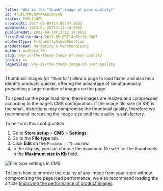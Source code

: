 ```yaml
---
title: 'Why is the "thumb" image of poor quality?'
id: 4T5kL7MK5a8Y4AC8SO0yKG
status: PUBLISHED
createdAt: 2017-05-09T14:00:47.862Z
updatedAt: 2022-04-20T13:12:14.065Z
publishedAt: 2022-04-20T13:12:14.065Z
firstPublishedAt: 2017-05-09T14:02:28.368Z
contentType: frequentlyAskedQuestion
productTeam: Marketing & Merchandising
author: authors_35
slug: why-is-the-thumb-image-of-poor-quality
locale: en
legacySlug: why-is-the-thumb-image-of-poor-quality
---
```


Thumbnail images (or _"thumbs"_) allow a page to load faster and also help identify products quicker, offering the advantage of simultaneously presenting a large number of images on the page. 

To speed up the page load time, these images are resized and compressed according to the page’s CMS configuration. If the image file size (in KB) is too small, distortions may compromise the thumbnail quality, therefore we recommend increasing the image size until the quality is satisfactory.

To perform this configuration:
1. Go to **Store setup** > **CMS** > **Settings**.
2. Go to the **File type** tab. 
3. Click **Edit** on the `Produto - Thumb` row.
4. In the display, you can choose the maximum file size  for the thumbnails in the **Maximum size in Kb** field.

![File type settings in CMS](//images.ctfassets.net/alneenqid6w5/6aprfJCiiT9y05IAsRvwH/388b019bc9fa6b0331b56209353f9165/EN.PNG)

To learn how to improve the quality of any image from your store without compromising the page load performance, we also recommend reading the article [Improving the performance of product images](https://help.vtex.com/pt/tutorial/improving-the-performance-of-product-images/).

